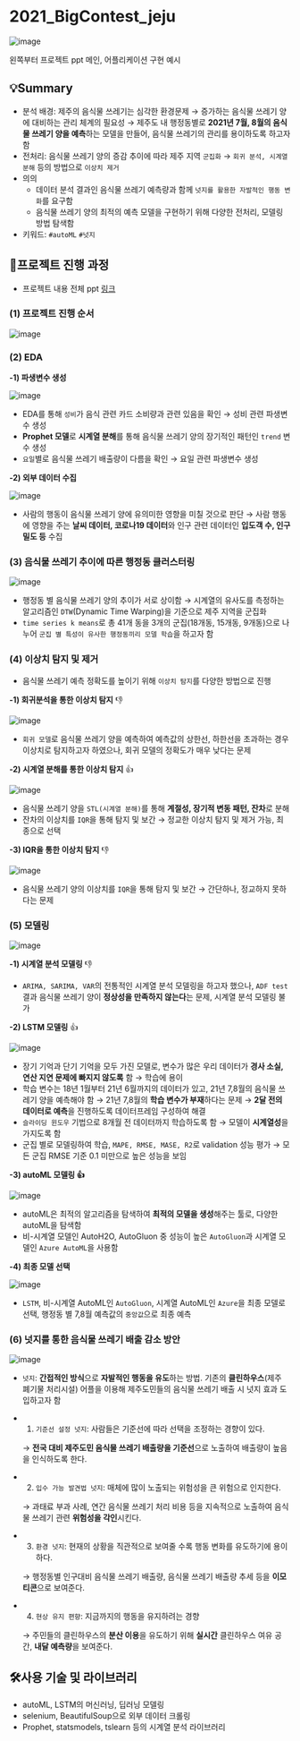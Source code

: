 # 2021_BigContest_jeju

![image](https://user-images.githubusercontent.com/79079823/136738777-9cc497ec-e6e5-44b4-b24f-e15073de7a3f.png)

왼쪽부터 프로젝트 ppt 메인, 어플리케이션 구현 예시

## 💡Summary

- 분석 배경: 제주의 음식물 쓰레기는 심각한 환경문제 → 증가하는 음식물 쓰레기 양에 대비하는 관리 체계의 필요성 → 제주도 내 행정동별로 **2021년 7월, 8월의 음식물 쓰레기 양을 예측**하는 모델을 만들어, 음식물 쓰레기의 관리를 용이하도록 하고자 함
- 전처리: 음식물 쓰레기 양의 증감 추이에 따라 제주 지역 `군집화` → `회귀 분석, 시계열 분해` 등의 방법으로 `이상치 제거`
- 의의
    - 데이터 분석 결과인 음식물 쓰레기 예측량과 함께 `넛지를 활용한 자발적인 행동 변화`를 요구함
    - 음식물 쓰레기 양의 최적의 예측 모델을 구현하기 위해 다양한 전처리, 모델링 방법 탐색함
- 키워드: `#autoML` `#넛지`

## 📝프로젝트 진행 과정

- 프로젝트 내용 전체 ppt [링크](https://drive.google.com/file/d/1bvZY_xly26SFyYbV8M5UO4_AFnHPyQ7j/view?usp=sharing)

### (1) 프로젝트 진행 순서

![image](https://user-images.githubusercontent.com/79079823/136738394-986c3e07-0a96-4e1e-a33e-d90b4050dd6b.png)

### (2) EDA

**-1) 파생변수 생성**

![image](https://user-images.githubusercontent.com/79079823/136741225-b9a19ef4-ac24-436b-a0bb-5d14fab4c7c9.png)

- EDA를 통해 `성비`가 음식 관련 카드 소비량과 관련 있음을 확인 → 성비 관련 파생변수 생성
- **Prophet 모델**로 **시계열 분해**를 통해 음식물 쓰레기 양의 장기적인 패턴인 `trend` 변수 생성
- `요일`별로 음식물 쓰레기 배출량이 다름을 확인 → 요일 관련 파생변수 생성


**-2) 외부 데이터 수집**

![image](https://user-images.githubusercontent.com/79079823/136741272-e20f568b-f5fd-4590-b7b6-b4b632fbc616.png)

- 사람의 행동이 음식물 쓰레기 양에 유의미한 영향을 미칠 것으로 판단 → 사람 행동에 영향을 주는 **날씨 데이터, 코로나19 데이터**와 인구 관련 데이터인 **입도객 수, 인구 밀도 등** 수집



### (3) 음식물 쓰레기 추이에 따른 행정동 클러스터링

![image](https://user-images.githubusercontent.com/79079823/136738457-03a4c617-287f-4af7-af49-709e31c1645e.png)

- 행정동 별 음식물 쓰레기 양의 추이가 서로 상이함 → 시계열의 유사도를 측정하는 알고리즘인 `DTW`(Dynamic Time Warping)을 기준으로 제주 지역을 군집화
- `time series k means`로 총 41개 동을 3개의 군집(18개동, 15개동, 9개동)으로 나누어 `군집 별 특성이 유사한 행정동끼리 모델 학습`을 하고자 함

### (4) 이상치 탐지 및 제거

- 음식물 쓰레기 예측 정확도를 높이기 위해 `이상치 탐지`를 다양한 방법으로 진행

**-1) 회귀분석을 통한 이상치 탐지** 👎

![image](https://user-images.githubusercontent.com/79079823/136738190-8aa632b6-3e32-44a4-a3e6-c3ae5541eec8.png)

- `회귀 모델`로 음식물 쓰레기 양을 예측하여 예측값의 상한선, 하한선을 초과하는 경우 이상치로 탐지하고자 하였으나, 회귀 모델의 정확도가 매우 낮다는 문제

**-2) 시계열 분해를 통한 이상치 탐지** 👍

![image](https://user-images.githubusercontent.com/79079823/136738274-b17234d5-4c1a-4c91-be7f-a6638291985d.png)

- 음식물 쓰레기 양을 `STL(시계열 분해)`를 통해 **계절성, 장기적 변동 패턴, 잔차**로 분해
- 잔차의 이상치를 `IQR`을 통해 탐지 및 보간 → 정교한 이상치 탐지 및 제거 가능, 최종으로 선택

**-3) IQR을 통한 이상치 탐지** 👎

![image](https://user-images.githubusercontent.com/79079823/136738334-8de1b1e5-7447-41b0-b902-52ea847727a0.png)
- 음식물 쓰레기 양의 이상치를 `IQR`을 통해 탐지 및 보간 → 간단하나, 정교하지 못하다는 문제

### (5) 모델링

![image](https://user-images.githubusercontent.com/79079823/136738530-db3df961-4457-4167-959e-84e803e43587.png)


**-1) 시계열 분석 모델링** 👎

- `ARIMA, SARIMA, VAR`의 전통적인 시계열 분석 모델링을 하고자 했으나, `ADF test` 결과 음식물 쓰레기 양이 **정상성을 만족하지 않는다**는 문제, 시계열 분석 모델링 불가

**-2) LSTM 모델링** 👍

![image](https://user-images.githubusercontent.com/79079823/136738625-acda102f-dac6-4f1c-94cc-6931422f1767.png)

- 장기 기억과 단기 기억을 모두 가진 모델로, 변수가 많은 우리 데이터가 **경사 소실, 연산 지연 문제에 빠지지 않도록** 함 → 학습에 용이
- 학습 변수는 18년 1월부터 21년 6월까지의 데이터가 있고, 21년 7,8월의 음식물 쓰레기 양을 예측해야 함 → 21년 7,8월의 **학습 변수가 부재**하다는 문제 → **2달 전의 데이터로 예측**을 진행하도록 데이터프레임 구성하여 해결
- `슬라이딩 윈도우` 기법으로 8개월 전 데이터까지 학습하도록 함 → 모델이 **시계열성**을 가지도록 함
- 군집 별로 모델링하여 학습, `MAPE, RMSE, MASE, R2`로 validation 성능 평가 → 모든 군집 RMSE 기준 0.1 미만으로 높은 성능을 보임

**-3) autoML 모델링 👍**

![image](https://user-images.githubusercontent.com/79079823/136738649-da492e51-417b-4ecb-a8f3-99ba33467d90.png)

- autoML은 최적의 알고리즘을 탐색하여 **최적의 모델을 생성**해주는 툴로, 다양한 autoML을 탐색함
- 비-시계열 모델인 AutoH2O, AutoGluon 중 성능이 높은 `AutoGluon`과 시계열 모델인 `Azure AutoML`을 사용함

**-4) 최종 모델 선택**

![image](https://user-images.githubusercontent.com/79079823/136738686-d6bf1327-bb0c-483c-a230-e8ffe90b3166.png)

- `LSTM`, 비-시계열 AutoML인 `AutoGluon`, 시계열 AutoML인 `Azure`을 최종 모델로 선택, 행정동 별 7,8월 예측값의 `중앙값`으로 최종 예측

### (6) 넛지를 통한 음식물 쓰레기 배출 감소 방안

![image](https://user-images.githubusercontent.com/79079823/136738717-db753f8f-0489-4b41-b02b-ad550b954a0f.png)


- `넛지`: **간접적인 방식**으로 **자발적인 행동을 유도**하는 방법. 기존의 **클린하우스**(제주 폐기물 처리시설) 어플을 이용해 제주도민들의 음식물 쓰레기 배출 시 넛지 효과 도입하고자 함
- 1) `기준선 설정 넛지`: 사람들은 기준선에 따라 선택을 조정하는 경향이 있다.
    
    → **전국 대비 제주도민 음식물 쓰레기 배출량을 기준선**으로 노출하여 배출량이 높음을 인식하도록 한다.
    
- 2) `입수 가능 발견법 넛지`: 매체에 많이 노출되는 위험성을 큰 위험으로 인지한다.
    
    → 과태료 부과 사례, 연간 음식물 쓰레기 처리 비용 등을 지속적으로 노출하여 음식물 쓰레기 관련 **위험성을 각인**시킨다.
    
- 3) `환경 넛지`: 현재의 상황을 직관적으로 보여줄 수록 행동 변화를 유도하기에 용이하다.
    
    → 행정동별 인구대비 음식물 쓰레기 배출량, 음식물 쓰레기 배출량 추세 등을 **이모티콘**으로 보여준다.
    
- 4) `현상 유지 편향`: 지금까지의 행동을 유지하려는 경향
    
    → 주민들의 클린하우스의 **분산 이용**을 유도하기 위해 **실시간** 클린하우스 여유 공간, **내달 예측량**을 보여준다. 
    

## 🛠️사용 기술 및 라이브러리

- autoML, LSTM의 머신러닝, 딥러닝 모델링
- selenium, BeautifulSoup으로 외부 데이터 크롤링
- Prophet, statsmodels, tslearn 등의 시계열 분석 라이브러리
